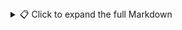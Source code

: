 <details> <summary>📋 Click to expand the full Markdown</summary>
markdown
Copy
Edit
# 📘 DevStyleGuide.md — *Chester The Chat*

> Coding conventions and design rules to keep the codebase consistent, readable, and scalable.

---

### 📦 Project Structure

/src main.cpp mainwindow.h/.cpp message_manager.h/.cpp settings_manager.h/.cpp udp_manager.h/.cpp appearance_manager.h/.cpp /docs README.md UserManual.md DevStyleGuide.md

yaml
Copy
Edit

- Logic is separated from UI.
- Files are named using **snake_case**.
- Classes are named using **PascalCase**.
- Each class has a `.h` and `.cpp` file.

---

### 🧠 Class Naming Conventions

| Element        | Format       | Example               |
|----------------|--------------|-----------------------|
| Classes        | `PascalCase` | `MessageManager`      |
| Members        | `camelCase`  | `configSettings`      |
| UI pointers    | Qt-style     | `ui->lineEditMessage` |
| Files          | `snake_case` | `message_manager.cpp` |

> ❌ Avoid prefixes like `ClassMessageManager`.

---

### 🔁 Signal / Slot Conventions

#### ✅ Signals

- Use **event-style naming** (past tense or notification-style).
- No `signal` prefix needed.
- Should describe what **just happened**.

```cpp
signals:
    void messageReceived(const QString &msg);
    void connectionLost();
    void settingsChanged();
✅ Slots
Use imperative names (like commands or reactions).

Begin with handle, on, or update for clarity.

Match closely to signal where applicable.

cpp
Copy
Edit
private slots:
    void handleMessageReceived(const QString &msg);
    void onSendButtonClicked();
    void updateUiFromSettings();
🚫 Avoid:
cpp
Copy
Edit
void signalSomething();   // ❌ No need for prefix
void slotDoThing();       // ❌ Not descriptive
🧼 Settings & UI Decoupling
Logic classes (e.g., SettingsManager, UdpManager) should not reference ui->.

UI pulls data from logic:

cpp
Copy
Edit
ui->checkBox->setChecked(settingsManager->isMulticastEnabled());
UI pushes updates into logic:

cpp
Copy
Edit
settingsManager->setMulticastEnabled(ui->checkBox->isChecked());
📄 Comments
Use Doxygen-style documentation:

cpp
Copy
Edit
/**
 * @brief Loads all user-defined .qss files from the QStyleSheets folder.
 */
void loadQStyleSheetFolder();
Avoid unnecessary comments for self-explanatory code.

🛠️ Code Style
Indentation: 4 spaces, no tabs

Braces: K&R style

cpp
Copy
Edit
if (condition) {
    doThing();
}
Use const wherever possible, especially for method args and return types.

🔧 Optional Best Practices
Use QScopedPointer or std::unique_ptr for owned objects.

Use QStringLiteral for static strings.

Use QDateTime::currentDateTimeUtc() for all logging timestamps.

📜 Git & Documentation
Follow commit message format:

makefile
Copy
Edit
type(scope): summary

Example:
fix(network): handle socket rebinding properly
feat(settings): add persistent stylesheet support
Update README.md and UserManual.md as needed.

Prefer Markdown for documentation (docs/ folder).






